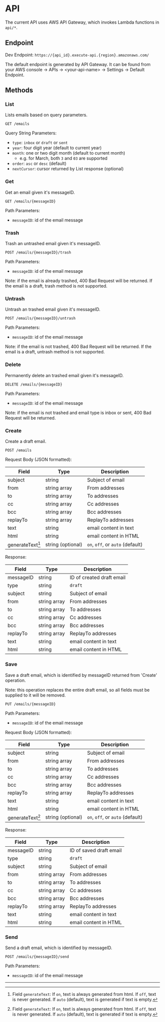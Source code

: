 # API

The current API uses AWS API Gateway, which invokes Lambda functions in `api/*`.

## Endpoint

Dev Endpoint: `https://{api_id}.execute-api.{region}.amazonaws.com/`

The default endpoint is generated by API Gateway. It can be found from your AWS console -> APIs -> \<your-api-name\> -> Settings -> Default Endpoint.

## Methods

### List

Lists emails based on query parameters.

`GET /emails`

Query String Parameters:

- `type`: `inbox` or `draft` or `sent`
- `year`: four digit year (default to current year)
- `month`: one or two digit month (default to current month)
  - e.g. for March, both `3` and `03` are supported
- `order`: `asc` or `desc` (default)
- `nextCursor`: cursor returned by List response (optional)

### Get

Get an email given it's messageID.

`GET /emails/{messageID}`

Path Parameters:

- `messageID`: id of the email message

### Trash

Trash an untrashed email given it's messageID.

`POST /emails/{messageID}/trash`

Path Parameters:

- `messageID`: id of the email message

Note: if the email is already trashed, 400 Bad Request will be returned. If the email is a draft, trash method is not supported.

### Untrash

Untrash an trashed email given it's messageID.

`POST /emails/{messageID}/untrash`

Path Parameters:

- `messageID`: id of the email message

Note: if the email is not trashed, 400 Bad Request will be returned. If the email is a draft, untrash method is not supported.

### Delete

Permanently delete an trashed email given it's messageID.

`DELETE /emails/{messageID}`

Path Parameters:

- `messageID`: id of the email message

Note: if the email is not trashed and email type is inbox or sent, 400 Bad Request will be returned.

### Create

Create a draft email.

`POST /emails`

Request Body (JSON formatted):

| Field | Type | Description |
| ----- | ---- | ----------- |
| subject | string | Subject of email |
| from | string array | From addresses |
| to | string array | To addresses |
| cc | string array | Cc addresses |
| bcc | string array | Bcc addresses |
| replayTo | string array | ReplayTo addresses |
| text | string | email content in text |
| html | string | email content in HTML |
| generateText[^1] | string (optional) | `on`, `off`, or `auto` (default) |

Response:

| Field | Type | Description |
| ----- | ---- | ----------- |
| messageID | string | ID of created draft email |
| type | string | `draft` |
| subject | string | Subject of email |
| from | string array | From addresses |
| to | string array | To addresses |
| cc | string array | Cc addresses |
| bcc | string array | Bcc addresses |
| replayTo | string array | ReplayTo addresses |
| text | string | email content in text |
| html | string | email content in HTML |

### Save

Save a draft email, which is identified by messageID returned from 'Create' operation.

Note: this operation replaces the entire draft email,
so all fields must be supplied to it will be removed.

`PUT /emails/{messageID}`

Path Parameters:

- `messageID`: id of the email message

Request Body (JSON formatted):

| Field | Type | Description |
| ----- | ---- | ----------- |
| subject | string | Subject of email |
| from | string array | From addresses |
| to | string array | To addresses |
| cc | string array | Cc addresses |
| bcc | string array | Bcc addresses |
| replayTo | string array | ReplayTo addresses |
| text | string | email content in text |
| html | string | email content in HTML |
| generateText[^1] | string (optional) | `on`, `off`, or `auto` (default) |

Response:

| Field | Type | Description |
| ----- | ---- | ----------- |
| messageID | string | ID of saved draft email |
| type | string | `draft` |
| subject | string | Subject of email |
| from | string array | From addresses |
| to | string array | To addresses |
| cc | string array | Cc addresses |
| bcc | string array | Bcc addresses |
| replayTo | string array | ReplayTo addresses |
| text | string | email content in text |
| html | string | email content in HTML |

### Send

Send a draft email, which is identified by messageID.

`POST /emails/{messageID}/send`

Path Parameters:

- `messageID`: id of the email message

---

[^1]: Field `generateText`:
  If `on`, text is always generated from html.
  If `off`, text is never generated.
  If `auto` (default), text is generated if text is empty.
